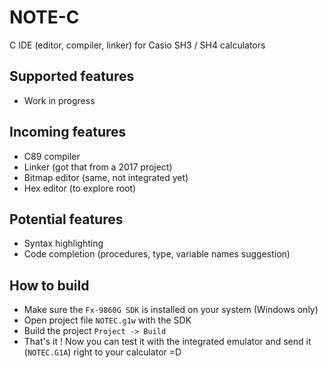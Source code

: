 # NOTE-C
C IDE (editor, compiler, linker) for Casio SH3 / SH4 calculators

## Supported features
- Work in progress

## Incoming features
- C89 compiler
- Linker (got that from a 2017 project)
- Bitmap editor (same, not integrated yet)
- Hex editor (to explore root)

## Potential features
- Syntax highlighting
- Code completion (procedures, type, variable names suggestion)

## How to build

- Make sure the `Fx-9860G SDK` is installed on your system (Windows only)
- Open project file `NOTEC.g1w` with the SDK
- Build the project `Project -> Build`
- That's it ! Now you can test it with the integrated emulator and send it (`NOTEC.G1A`) right to your calculator =D
